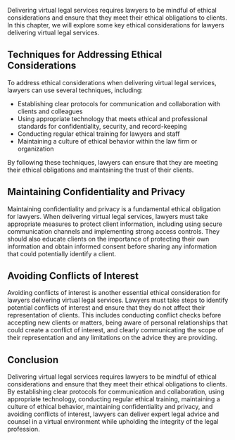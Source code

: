 
Delivering virtual legal services requires lawyers to be mindful of ethical considerations and ensure that they meet their ethical obligations to clients. In this chapter, we will explore some key ethical considerations for lawyers delivering virtual legal services.

Techniques for Addressing Ethical Considerations
------------------------------------------------

To address ethical considerations when delivering virtual legal services, lawyers can use several techniques, including:

* Establishing clear protocols for communication and collaboration with clients and colleagues
* Using appropriate technology that meets ethical and professional standards for confidentiality, security, and record-keeping
* Conducting regular ethical training for lawyers and staff
* Maintaining a culture of ethical behavior within the law firm or organization

By following these techniques, lawyers can ensure that they are meeting their ethical obligations and maintaining the trust of their clients.

Maintaining Confidentiality and Privacy
---------------------------------------

Maintaining confidentiality and privacy is a fundamental ethical obligation for lawyers. When delivering virtual legal services, lawyers must take appropriate measures to protect client information, including using secure communication channels and implementing strong access controls. They should also educate clients on the importance of protecting their own information and obtain informed consent before sharing any information that could potentially identify a client.

Avoiding Conflicts of Interest
------------------------------

Avoiding conflicts of interest is another essential ethical consideration for lawyers delivering virtual legal services. Lawyers must take steps to identify potential conflicts of interest and ensure that they do not affect their representation of clients. This includes conducting conflict checks before accepting new clients or matters, being aware of personal relationships that could create a conflict of interest, and clearly communicating the scope of their representation and any limitations on the advice they are providing.

Conclusion
----------

Delivering virtual legal services requires lawyers to be mindful of ethical considerations and ensure that they meet their ethical obligations to clients. By establishing clear protocols for communication and collaboration, using appropriate technology, conducting regular ethical training, maintaining a culture of ethical behavior, maintaining confidentiality and privacy, and avoiding conflicts of interest, lawyers can deliver expert legal advice and counsel in a virtual environment while upholding the integrity of the legal profession.
